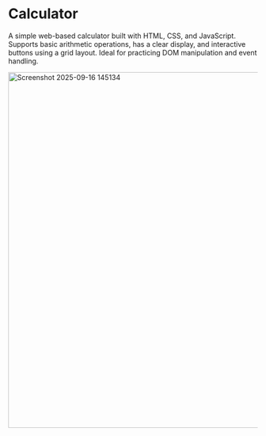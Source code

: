 # Calculator
A simple web-based calculator built with HTML, CSS, and JavaScript. Supports basic arithmetic operations, has a clear display, and interactive buttons using a grid layout. Ideal for practicing DOM manipulation and event handling.

<img width="1365" height="718" alt="Screenshot 2025-09-16 145134" src="https://github.com/user-attachments/assets/8f5fc2c9-be4d-4b11-a40b-9b6e53c012b4" />
